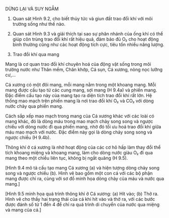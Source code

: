 DỪNG LẠI VÀ SUY NGẪM

1. Quan sát Hình 9.2, cho biết thủy tức và giun đất trao đổi khí với môi trường sống như thế nào.

2. Quan sát Hình 9.3 và giải thích tại sao sự phân nhánh của ống khí có thể giúp côn trùng trao đổi khí rất hiệu quả, đảm bảo đủ O₂ cho hoạt động bình thường cũng như các hoạt động tích cực, tiêu tốn nhiều năng lượng.

3. Trao đổi khí qua mang

Mang là cơ quan trao đổi khí chuyên hoá của động vật sống trong môi trường nước như Thân mềm, Chân khớp, Cá sụn, Cá xương, nòng nọc lưỡng cư,...

Cá xương có một đôi mang, mỗi mang nằm trong một khoang mang. Mỗi mang được cấu tạo từ các cung mang, sợi mang (H 9.4a) và phiến mang. Đặc điểm cấu tạo này của mang tạo ra diện tích trao đổi khí rất lớn. Hệ thống mao mạch trên phiến mang là nơi trao đổi khí O₂ và CO₂ với dòng nước chảy qua phiến mang.

Cách sắp xếp mao mạch trong mang của Cá xương khác với các loài có mang khác, đó là dòng máu trong mao mạch chảy song song và ngược chiều với dòng nước đi qua phiến mang, nhờ đó tối ưu hoá trao đổi khí giữa máu mao mạch với nước. Đặc điểm này gọi là dòng chảy song song và ngược chiều (H 9.4b).

Thông khí ở cá xương là nhờ hoạt động của các cơ hô hấp làm thay đổi thể tích khoang miệng và khoang mang, làm cho dòng nước giàu O₂ đi qua mang theo một chiều liên tục, không bị ngắt quãng (H 9.5).

[Hình 9.4 mô tả cấu tạo mang Cá xương (a) và hiện tượng dòng chảy song song và ngược chiều (b). Hình vẽ bao gồm một con cá với các bộ phận mang được chỉ ra, cùng với sơ đồ minh họa dòng chảy của máu và nước qua mang.]

[Hình 9.5 minh họa quá trình thông khí ở Cá xương: (a) Hít vào; (b) Thở ra. Hình vẽ cho thấy hai trạng thái của cá khi hít vào và thở ra, với các bước được đánh số từ 1 đến 4 để chỉ ra quá trình di chuyển của nước qua miệng và mang của cá.]